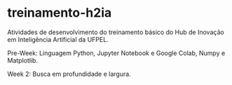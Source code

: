# treinamento-h2ia
Atividades de desenvolvimento do treinamento básico do Hub de Inovação em Inteligência Artificial da UFPEL.

Pre-Week: Linguagem Python, Jupyter Notebook e Google Colab, Numpy e Matplotlib.

Week 2: Busca em profundidade e largura.
